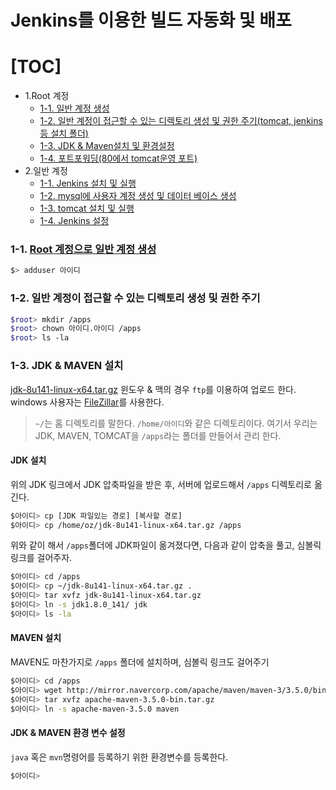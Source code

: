 # Jenkins를 이용한 빌드 자동화 및 배포

[TOC]
=================
  * 1.Root 계정
      * [1-1. 일반 계정 생성](#createuser)
      * [1-2. 일반 계정이 접근할 수 있는 디렉토리 생성 및 권한 주기(tomcat, jenkins등 설치 폴더)](#screenshot)
      * [1-3. JDK & Maven설치 및 환경설정](#installation)
      * [1-4. 포트포워딩(80에서 tomcat운영 포트)](#or-using-pathogen)
  * 2.일반 계정
      * [1-1. Jenkins 설치 및 실행](#dockerfilevim)
      * [1-2. mysql에 사용자 계정 생성 및 데이터 베이스 생성](#screenshot)
      * [1-3. tomcat 설치 및 실행](#installation)
      * [1-4. Jenkins 설정](#or-using-pathogen)
  


### 1-1. [Root 계정으로 일반 계정 생성](#createuser)

```bash
$> adduser 아이디
```

### 1-2. 일반 계정이 접근할 수 있는 디렉토리 생성 및 권한 주기

```bash
$root> mkdir /apps
$root> chown 아이디.아이디 /apps
$root> ls -la
```

### 1-3. JDK & MAVEN 설치

[jdk-8u141-linux-x64.tar.gz](http://www.oracle.com/technetwork/java/javase/downloads/jdk8-downloads-2133151.html)
윈도우 & 맥의 경우 `ftp`를 이용하여 업로드 한다. windows 사용자는 [FileZillar](https://filezilla-project.org/)를 사용한다.

> `~/`는 홈 디렉토리를 말한다. `/home/아이디`와 같은 디렉토리이다.
> 여기서 우리는 JDK, MAVEN, TOMCAT을 `/apps`라는 폴더를 만들어서 관리 한다. 

#### JDK 설치

위의 JDK 링크에서 JDK 압축파일을 받은 후, 서버에 업로드해서 `/apps` 디렉토리로 옮긴다.

```bash
$아이디> cp [JDK 파일있는 경로] [복사할 경로]
$아이디> cp /home/oz/jdk-8u141-linux-x64.tar.gz /apps
```

위와 같이 해서 `/apps`폴더에 JDK파일이 옮겨졌다면, 다음과 같이 압축을 풀고, 심볼릭 링크를 걸어주자.

```bash
$아이디> cd /apps
$아이디> cp ~/jdk-8u141-linux-x64.tar.gz .
$아이디> tar xvfz jdk-8u141-linux-x64.tar.gz
$아이디> ln -s jdk1.8.0_141/ jdk
$아이디> ls -la
```

#### MAVEN 설치

MAVEN도 마찬가지로 `/apps` 폴더에 설치하며, 심볼릭 링크도 걸어주기

```bash
$아이디> cd /apps
$아이디> wget http://mirror.navercorp.com/apache/maven/maven-3/3.5.0/binaries/apache-maven-3.5.0-bin.tar.gz
$아이디> tar xvfz apache-maven-3.5.0-bin.tar.gz
$아이디> ln -s apache-maven-3.5.0 maven
```


#### JDK & MAVEN 환경 변수 설정

`java` 혹은 `mvn`명령어를 등록하기 위한 환경변수를 등록한다.

```bash
$아이디>
```
